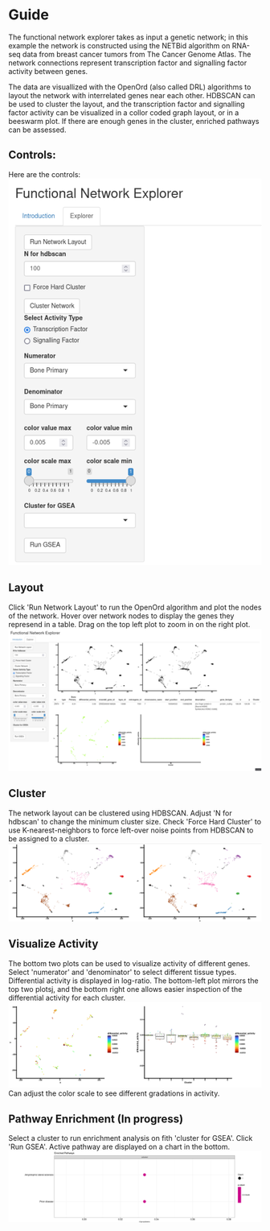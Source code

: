 # Guide
The functional network explorer takes as input a genetic network; in this example the network is constructed using the  NETBid algorithm on RNA-seq data from breast cancer tumors from The Cancer Genome Atlas. The network connections represent transcription factor and signalling factor activity between genes.

The data are visuallized with the OpenOrd (also called DRL) algorithms to layout the network with interrelated genes near each other. HDBSCAN can be used to cluster the layout, and the transcription factor and signalling factor activity can be visualized in a collor coded graph layout, or in a beeswarm plot.  If there are enough genes in the cluster, enriched pathways can be assessed. 



## Controls:
Here are the controls:
![Control Panel](./images/controls.png)

## Layout
Click 'Run Network Layout' to run the OpenOrd algorithm and plot the nodes of the network.  Hover over network nodes to display the genes they represend in a table. Drag on the top left plot to zoom in on the right plot.
![Layout](./images/layout.png)

## Cluster
The network layout can be clustered using HDBSCAN. Adjust 'N for hdbscan' to change the minimum cluster size. Check 'Force Hard Cluster' to use K-nearest-neighbors to force left-over noise points from HDBSCAN to be assigned to a cluster.
![Clusters](./images/clustered.png)

## Visualize Activity
The bottom two plots can be used to visualize activity of different genes. Select 'numerator' and 'denominator' to select different tissue types. Differential activity is displayed in log-ratio.  The bottom-left plot mirrors the top two plotsj, and the bottom right one allows easier inspection of the differential activity for each cluster.
![Activity](./images/activity.png)
Can adjust the color scale to see different gradations in activity.

## Pathway Enrichment (In progress)
Select a cluster to run enrichment analysis on fith 'cluster for GSEA'. Click 'Run GSEA'. Active pathway are displayed on a chart in the bottom. 
![Enrichment](./images/enrichment.png)

